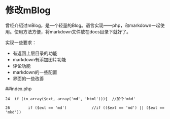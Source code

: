 修改mBlog
=====

曾经介绍过mBlog，是一个轻量的Blog。语言实现——php，和markdown一起使用。使用方法方便，将markdown文件放在docs目录下就好了。

实现一些要求：

+ 有返回上层目录的功能
+ markdown有添加图片功能
+ 评论功能
+ markdown的一些配置
+ 界面的一些改善



##index.php

    24  if (in_array($ext, array('md', 'html'))){  //加个'mkd'
    
    26        if ($ext == 'md')           //if (($ext == 'md') || ($ext == 'mkd'))

